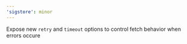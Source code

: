 ```yaml
---
'sigstore': minor
---
```


Expose new `retry` and `timeout` options to control fetch behavior when errors occure
